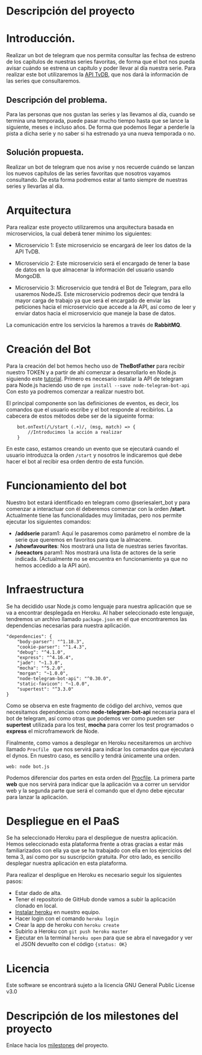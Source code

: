 # Descripción del proyecto

# Introducción.

Realizar un bot de telegram que nos permita consultar las fechsa de estreno de los capítulos de nuestras series favoritas, de forma que el bot nos pueda avisar cuándo se estrena un capítulo y poder llevar al día nuestra serie. Para realizar este bot utilizaremos la [API TvDB](https://www.thetvdb.com/), que nos dará la información de las series que consultaremos.

## Descripción del problema.

Para las personas que nos gustan las series y las llevamos al día, cuando se termina una temporada, puede pasar mucho tiempo hasta que se lance la siguiente, meses e incluso años. De forma que podemos llegar a perderle la pista a dicha serie y no saber si ha estrenado ya una nueva temporada o no.

## Solución propuesta.

Realizar un bot de telegram que nos avise y nos recuerde cuándo se lanzan los nuevos capítulos de las series favoritas que nosotros vayamos consultando. De esta forma podremos estar al tanto siempre de nuestras series y llevarlas al día.

# Arquitectura

Para realizar este proyecto utilizaremos una arquitectura basada en microservicios, la cual deberá tener mínimo los siguientes:

- Microservicio 1: Este microservicio se encargará de leer los datos de la API TvDB. 

- Microservicio 2: Este microservicio será el encargado de tener la base de datos en la que almacenar la información del usuario usando MongoDB.

- Microservicio 3: Microservicio que tendrá el Bot de Telegram, para ello usaremos NodeJS. Este microservicio podremos decir que tendrá la mayor carga de trabajo ya que será el encargado de enviar las peticiones hacia el microservicio que accede a la API, así como de leer y enviar datos hacia el microservicio que maneje la base de datos.

La comunicación entre los servicios la haremos a través de **RabbitMQ**.

# Creación del Bot

Para la creación del bot hemos hecho uso de **TheBotFather** para recibir nuestro TOKEN y a partir de ahí comenzar a desarrollarlo en Node.js siguiendo este [tutorial](https://github.com/yagop/node-telegram-bot-api).
Primero es necesario instalar la API de telegram para Node.js haciendo uso de ```npm install --save node-telegram-bot-api```
Con esto ya podremos comenzar a realizar nuestro bot.

El principal componente son las definiciones de eventos, es decir, los comandos que el usuario escribe y el bot responde al recibirlos.
La cabecera de estos métodos debe ser de la sigueinte forma:

		bot.onText(/\/start (.+)/, (msg, match) => {
			//Introducimos la acción a realizar
		}

En este caso, estamos creando un evento que se ejecutará cuando el usuario introduzca la orden ```/start``` y nosotros le indicaremos qué debe hacer el bot al recibir esa orden dentro de esta función.

# Funcionamiento del bot

Nuestro bot estará identificado en telegram como @seriesalert_bot y para comenzar a interactuar con él deberemos comenzar con la orden **/start**.
Actualmente tiene las funcionalidades muy limitadas, pero nos permite ejecutar los siguientes comandos:
- **/addserie** param1: Aquí le pasaremos como parámetro el nombre de la serie que queremos en favoritos para que la almacene.
- **/showfavourites**: Nos mostrará una lista de nuestras series favoritas.
- **/seeactors** param1: Nos mostrará una lista de actores de la serie indicada. (Actualmente no se encuentra en funcionamiento ya que no hemos accedido a la API aún).

# Infraestructura

Se ha decidido usar Node.js como lenguaje para nuestra aplicación que se va a encontrar desplegada en Heroku.
Al haber seleccionado este lenguaje, tendremos un archivo llamado ``` package.json ``` en el que encontraremos las dependencias necesarias para nuestra aplicación.

	"dependencies": {
    	"body-parser": "^1.18.3",
    	"cookie-parser": "^1.4.3",
    	"debug": "^4.1.0",
    	"express": "^4.16.4",
    	"jade": "~1.3.0",
    	"mocha": "^5.2.0",
    	"morgan": "~1.0.0",
    	"node-telegram-bot-api": "^0.30.0",
    	"static-favicon": "~1.0.0",
    	"supertest": "^3.3.0"
	}

Como se observa en este fragmento de código del archivo, vemos que necesitamos dependencias como **node-telegram-bot-api** necesaria para el bot de telegram, así como otras que podemos ver como pueden ser **supertest** utilizada para los test, **mocha** para correr los test programados o **express** el microframework de Node.	

Finalmente, como vamos a desplegar en Heroku necesitaremos un archivo llamado ```Procfile ``` que nos servirá para indicar los comandos que ejecutará el dynos.
En nuestro caso, es sencillo y tendrá únicamente una orden.

	web: node bot.js

Podemos diferenciar dos partes en esta orden del [Procfile](https://devcenter.heroku.com/articles/procfile). La primera parte **web** que nos servirá para indicar que la aplicación va a correr un servidor web y la segunda parte que será el comando que el dyno debe ejecutar para lanzar la aplicación.

# Despliegue en el PaaS
Se ha seleccionado Heroku para el despliegue de nuestra aplicación. Hemos seleccionado esta plataforma frente a otras gracias a estar más familiarizados con ella ya que se ha trabajado con ella en los ejercicios del tema 3, así como por su suscripción gratuita.
Por otro lado, es sencillo desplegar nuestra aplicación en esta plataforma.

Para realizar el despligue en Heroku es necesario seguir los siguientes pasos:
- Estar dado de alta.
- Tener el repositorio de GitHub donde vamos a subir la aplicación clonado en local.
- [Instalar heroku](https://devcenter.heroku.com/articles/heroku-cli) en nuestro equipo.
- Hacer login con el comando ```heroku login```
- Crear la app de heroku con ```heroku create```
- Subirlo a Heroku con ```git push heroku master```
- Ejecutar en la terminal ```heroku open``` para que se abra el navegador y ver el JSON devuelto con el código ```{status: OK}```

# Licencia
Este software se encontrará sujeto a la licencia GNU General Public License v3.0

# Descripción de los milestones del proyecto

Enlace hacia los [milestones](https://github.com/samahetfield/PersonalCC-1819/milestones) del proyecto.
